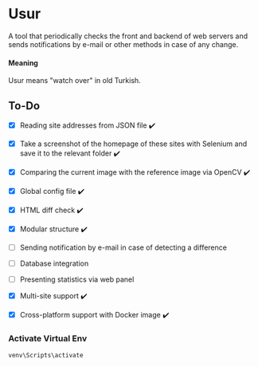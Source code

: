 # Usur
A tool that periodically checks the front and backend of web servers and sends notifications by e-mail or other methods in case of any change.

#### Meaning
Usur means "watch over" in old Turkish.

## To-Do

- [x] Reading site addresses from JSON file :heavy_check_mark:
- [x] Take a screenshot of the homepage of these sites with Selenium and save it to the relevant folder :heavy_check_mark:
- [x] Comparing the current image with the reference image via OpenCV :heavy_check_mark:
- [x] Global config file :heavy_check_mark:
- [x] HTML diff check :heavy_check_mark:
- [x] Modular structure :heavy_check_mark:
- [ ] Sending notification by e-mail in case of detecting a difference
- [ ] Database integration
- [ ] Presenting statistics via web panel
- [x] Multi-site support :heavy_check_mark:
- [x] Cross-platform support with Docker image :heavy_check_mark:


### Activate Virtual Env
```
venv\Scripts\activate
```
